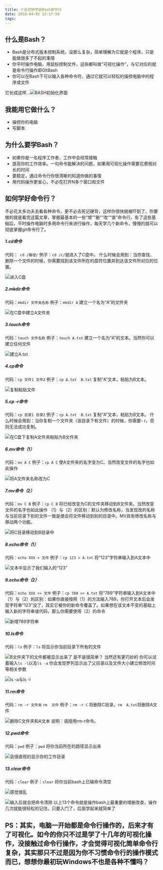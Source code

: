 ```yaml
---
title: 十五分钟学会Bash命令行
date: 2018-04-02 12:17:59
tags:
---
```

## 什么是Bash？
* Bash是分布式版本控制系统，没那么复杂，简单理解为它就是个程序，只是能做很多了不起的事情
* 你平时操作电脑，用鼠标控制文件，这些都叫做“可视化操作”，与它对应的就是命令行操作即GltBash
* 你可以在Bash下可以输入各种命令符，通过它就可以轻松的操控电脑中的程序或文件

它长成这样...![BASH初始化界面](http://upload-images.jianshu.io/upload_images/7921365-59e0e4ec14139aad.png?imageMogr2/auto-orient/strip%7CimageView2/2/w/1240)

## 我能用它做什么？
* 操控你的电脑
* 写脚本
## 为什么要学Bash？
* 如果你是一名程序工作者，工作中会经常接触
* 提高你的工作效率。一句命令能解决的问题，如果用可视化操作需要花费相对长的时间
* 更稳定，通过命令行你很清晰的知道你做的事情
* 用代码操作更省心，不必在打开N多个窗口和文件
## 如何学好命令行？
不必花太多功夫去看各种命令，更不必去死记硬背，这样你很快就被吓到了。你要做的就是看完这篇文章，掌握最基本的一些“增”“删““改““查”命令行，有了这些基础后，平时操作电脑时多用命令行来进行操作，每天学几个新命令，慢慢的就可以彻底掌握git命令行了。
##### 1.cd命令
代码：` cd /路径/`
例子：`cd /c/`就进入了C盘中。
什么时候会用到：当你查找、删除一个文件的时候，你需要找到该文件所在的盘符位置并到达该文件所对应的位置。

![进入C盘](http://upload-images.jianshu.io/upload_images/7921365-ace07000d2375038.png?imageMogr2/auto-orient/strip%7CimageView2/2/w/1240)
##### 2.mkdir命令
代码：`mkdir 文件夹名称`
例子：`mkdir A` 建立一个名为“A”的文件夹

![在C盘中建立A文件夹](http://upload-images.jianshu.io/upload_images/7921365-062ac1f0e0de69c3.png?imageMogr2/auto-orient/strip%7CimageView2/2/w/1240)
##### 3.touch命令
代码：`touch 文件名称`
例子：`touch A.txt` 建立一个名为“A”的文本。当然你可以建立任何文件

![建立A.txt](http://upload-images.jianshu.io/upload_images/7921365-05a7a92e39d63208.png?imageMogr2/auto-orient/strip%7CimageView2/2/w/1240)
##### 4.cp命令
代码：`cp 文件1 文件2`
例子：`cp A.txt  B.txt` 复制“A”文本，粘贴为B文本。

![复制粘贴文件](http://upload-images.jianshu.io/upload_images/7921365-d82949f24932e4fc.png?imageMogr2/auto-orient/strip%7CimageView2/2/w/1240)
##### 5.cp -r命令
代码：`cp 目录1 目录2`
例子：`cp A.txt  B.txt` 复制“A”文本，粘贴为B文本。
什么时候会用到：当你复制一个文件夹（该目录下有文件）的时候，你需要- r，否则无法成功复制。

![在C盘下复制A文件夹粘贴为B文件夹](http://upload-images.jianshu.io/upload_images/7921365-9379db882edbee80.png?imageMogr2/auto-orient/strip%7CimageView2/2/w/1240)
##### 6.mv命令（1）
代码：`mv A C`
例子：`cp A C` 使A文件夹的名字变为C。当然改变文件的名字也如此操作

![将A文件夹名称改为C](http://upload-images.jianshu.io/upload_images/7921365-8b6a0b04433ce2eb.png?imageMogr2/auto-orient/strip%7CimageView2/2/w/1240)
##### 7.mv命令（2）
代码：`mv C B`
例子：`cp C B` 将已经改变为C的文件夹移动到B文件夹。当然改变文件的名字也如此操作
（1）与（2）的区别：默认为修改名称，当发现改的名称与当前目录下别的文件一致是便会将文件移动到别的目录中。MV具有修改名称与移动两个功能。

![将C目录移动到B目录中](http://upload-images.jianshu.io/upload_images/7921365-07188f70c4bbef10.png?imageMogr2/auto-orient/strip%7CimageView2/2/w/1240)
##### 8.echo命令（1）
代码：`echo XXX > 文件`
例子：`cp 123 > A.txt` 将“123”字符串输入到A文本中

![文本中显示了我们输入的“123”](http://upload-images.jianshu.io/upload_images/7921365-694fc328bdcf17eb.png?imageMogr2/auto-orient/strip%7CimageView2/2/w/1240)
##### 9.echo命令（2）
代码：`echo XXX >> 文件`
例子：`cp 789 >> A.txt` 将“789”字符串输入到A文本中
（1）与（2）的区别：如果你直接按照（1）的方法输入789，你打开文本后会发现字符串“123”没了，其实它被你的新命令覆盖了。如果想在该文本不变的基础上输入新的字符串或代码，那么你需要使用（2）的命令

![新增789字符串](http://upload-images.jianshu.io/upload_images/7921365-06d8cd0b364742f3.png?imageMogr2/auto-orient/strip%7CimageView2/2/w/1240)
##### 10.ls命令
代码：`ls`
例子：`ls` 将显示你当前目录下所有的文件

![B文件夹下的文件都被显示出来了](http://upload-images.jianshu.io/upload_images/7921365-682ca355b94c72a3.png?imageMogr2/auto-orient/strip%7CimageView2/2/w/1240)
是不是很简单？
当然还有更巧妙的
你可以试着输入`ls -l`以及`ls -a`
你会发现罗列显示出了父目录以及文件大小建立修改时间等相关参数

![ls -a与ls -l](http://upload-images.jianshu.io/upload_images/7921365-66ad0e32b31fe23e.png?imageMogr2/auto-orient/strip%7CimageView2/2/w/1240)
##### 11.rm命令
代码：`rm -r 文件夹` `rm  文件`
例子：`rm -r C` 将删除C目录，`rm  A.txt`将删除A文件

![删除C文件夹和A文本](http://upload-images.jianshu.io/upload_images/7921365-2c9e06ec5ce0c9bb.png?imageMogr2/auto-orient/strip%7CimageView2/2/w/1240)
说明：请擅用rm-r命令。
##### 12.pwd命令
代码：`pwd`
例子：`pwd` 将你当前所在的路径显示出来

![会很直观的显示你的工作目录](http://upload-images.jianshu.io/upload_images/7921365-2669184e010f968d.png?imageMogr2/auto-orient/strip%7CimageView2/2/w/1240)
##### 13.clear命令
代码：`clear`
例子：`clear` 将你当前bash上已输命令清空

![感觉很乱](http://upload-images.jianshu.io/upload_images/7921365-c468843cce84c5c7.png?imageMogr2/auto-orient/strip%7CimageView2/2/w/1240)

![输入后就会把命令清除](http://upload-images.jianshu.io/upload_images/7921365-5f219d5dfd327018.png?imageMogr2/auto-orient/strip%7CimageView2/2/w/1240)
以上13个命令就是操作bash上最重要的增删改查，操作几次就能很轻松的记住。只要入门了，后面学起来就简单了
## PS：其实，电脑一开始都是命令行操作的，后来才有了可视化。如今的你只不过是学了十几年的可视化操作，没接触过命令行操作，才会觉得可视化简单命令行复杂，其实那只不过是因为你不习惯命令行的操作模式而已，想想你最初玩Windows不也是各种不懂吗？